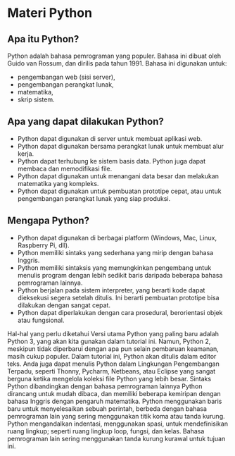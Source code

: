 # Materi Python

## Apa itu Python?
Python adalah bahasa pemrograman yang populer. Bahasa ini dibuat oleh Guido van Rossum, dan dirilis pada tahun 1991.
Bahasa ini digunakan untuk:
- pengembangan web (sisi server),
- pengembangan perangkat lunak,
- matematika,
- skrip sistem.

## Apa yang dapat dilakukan Python?
- Python dapat digunakan di server untuk membuat aplikasi web.
- Python dapat digunakan bersama perangkat lunak untuk membuat alur kerja.
- Python dapat terhubung ke sistem basis data. Python juga dapat membaca dan memodifikasi file.
- Python dapat digunakan untuk menangani data besar dan melakukan matematika yang kompleks.
- Python dapat digunakan untuk pembuatan prototipe cepat, atau untuk pengembangan perangkat lunak yang siap produksi.

## Mengapa Python?
- Python dapat digunakan di berbagai platform (Windows, Mac, Linux, Raspberry Pi, dll).
- Python memiliki sintaks yang sederhana yang mirip dengan bahasa Inggris.
- Python memiliki sintaksis yang memungkinkan pengembang untuk menulis program dengan lebih sedikit baris daripada beberapa bahasa pemrograman lainnya.
- Python berjalan pada sistem interpreter, yang berarti kode dapat dieksekusi segera setelah ditulis. Ini berarti pembuatan prototipe bisa dilakukan dengan sangat cepat.
- Python dapat diperlakukan dengan cara prosedural, berorientasi objek atau fungsional.

Hal-hal yang perlu diketahui
Versi utama Python yang paling baru adalah Python 3, yang akan kita gunakan dalam tutorial ini. Namun, Python 2, meskipun tidak diperbarui dengan apa pun selain pembaruan keamanan, masih cukup populer.
Dalam tutorial ini, Python akan ditulis dalam editor teks. Anda juga dapat menulis Python dalam Lingkungan Pengembangan Terpadu, seperti Thonny, Pycharm, Netbeans, atau Eclipse yang sangat berguna ketika mengelola koleksi file Python yang lebih besar.
Sintaks Python dibandingkan dengan bahasa pemrograman lainnya
Python dirancang untuk mudah dibaca, dan memiliki beberapa kemiripan dengan bahasa Inggris dengan pengaruh matematika.
Python menggunakan baris baru untuk menyelesaikan sebuah perintah, berbeda dengan bahasa pemrograman lain yang sering menggunakan titik koma atau tanda kurung.
Python mengandalkan indentasi, menggunakan spasi, untuk mendefinisikan ruang lingkup; seperti ruang lingkup loop, fungsi, dan kelas. Bahasa pemrograman lain sering menggunakan tanda kurung kurawal untuk tujuan ini.

